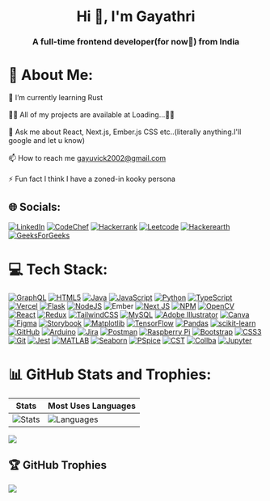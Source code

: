 
<h1 align="center">Hi 👀, I'm Gayathri</h1>
<h3 align="center">A full-time frontend developer(for now🫠) from India</h3>

# 💫 About Me:
🌱 I’m currently learning Rust<br><br>👨‍💻 All of my projects are available at Loading...😶‍🌫️<br><br>💬 Ask me about React, Next.js, Ember.js CSS etc..(literally anything.I'll google and let u know)<br><br>📫 How to reach me gayuvick2002@gmail.com<br><br>⚡ Fun fact I think I have a zoned-in kooky persona

## 🌐 Socials:
[![LinkedIn](https://img.shields.io/badge/LinkedIn-%230077B5.svg?logo=linkedin&logoColor=white)](https://linkedin.com/in/gayathiri-nakkeeran-b5ba101a5) 
[![CodeChef](https://img.shields.io/badge/CodeChef-%6763874.svg?logo=codechef&logoColor=white)](https://www.codechef.com/users/gayu10) 
[![Hackerrank](https://img.shields.io/badge/Hackerrank-%23007.svg?logo=hackerrank&logoColor=white)](https://www.hackerrank.com/profile/gayuvick2002)
[![Leetcode](https://img.shields.io/badge/Leetcode-%23E34F26.svg?logo=leetcode&logoColor=white)](https://www.hackerrank.com/profile/gayuvick2002](https://leetcode.com/u/gayuvick2002/))
[![Hackerearth](https://img.shields.io/badge/Hackerearth-%23593d88.svg?logo=hackerearth&logoColor=white)](https://www.hackerearth.com/@gayuvick2002)
[![GeeksForGeeks](https://img.shields.io/badge/GFG-%6763874.svg?logo=geeksforgeeks&logoColor=white)](https://www.geeksforgeeks.org/user/gayuvick2002/)


# 💻 Tech Stack:
[![GraphQL](https://img.shields.io/badge/-GraphQL-E10098?style=for-the-badge&logo=graphql&logoColor=white)](https://graphql.org)
[![HTML5](https://img.shields.io/badge/html5-%23E34F26.svg?style=for-the-badge&logo=html5&logoColor=white)](https://developer.mozilla.org/en-US/docs/Web/Guide/HTML/HTML5)
[![Java](https://img.shields.io/badge/java-%23ED8B00.svg?style=for-the-badge&logo=openjdk&logoColor=white)](https://www.java.com)
[![JavaScript](https://img.shields.io/badge/javascript-%23323330.svg?style=for-the-badge&logo=javascript&logoColor=%23F7DF1E)](https://developer.mozilla.org/en-US/docs/Web/JavaScript)
[![Python](https://img.shields.io/badge/python-3670A0?style=for-the-badge&logo=python&logoColor=ffdd54)](https://www.python.org)
[![TypeScript](https://img.shields.io/badge/typescript-%23007ACC.svg?style=for-the-badge&logo=typescript&logoColor=white)](https://www.typescriptlang.org)
[![Vercel](https://img.shields.io/badge/vercel-%23000000.svg?style=for-the-badge&logo=vercel&logoColor=white)](https://vercel.com)
[![Flask](https://img.shields.io/badge/flask-%23000.svg?style=for-the-badge&logo=flask&logoColor=white)](https://flask.palletsprojects.com)
[![NodeJS](https://img.shields.io/badge/node.js-6DA55F?style=for-the-badge&logo=node.js&logoColor=white)](https://nodejs.org)
![Ember](https://img.shields.io/badge/ember-1C1E24?style=for-the-badge&logo=ember.js&logoColor=#D04A37)
[![Next JS](https://img.shields.io/badge/Next-black?style=for-the-badge&logo=next.js&logoColor=white)](https://nextjs.org)
[![NPM](https://img.shields.io/badge/NPM-%23CB3837.svg?style=for-the-badge&logo=npm&logoColor=white)](https://www.npmjs.com)
[![OpenCV](https://img.shields.io/badge/opencv-%23white.svg?style=for-the-badge&logo=opencv&logoColor=white)](https://opencv.org)
[![React](https://img.shields.io/badge/react-%2320232a.svg?style=for-the-badge&logo=react&logoColor=%2361DAFB)](https://reactjs.org)
[![Redux](https://img.shields.io/badge/redux-%23593d88.svg?style=for-the-badge&logo=redux&logoColor=white)](https://redux.js.org)
[![TailwindCSS](https://img.shields.io/badge/tailwindcss-%2338B2AC.svg?style=for-the-badge&logo=tailwind-css&logoColor=white)](https://tailwindcss.com)
[![MySQL](https://img.shields.io/badge/mysql-4479A1.svg?style=for-the-badge&logo=mysql&logoColor=white)](https://www.mysql.com)
[![Adobe Illustrator](https://img.shields.io/badge/adobe%20illustrator-%23FF9A00.svg?style=for-the-badge&logo=adobe%20illustrator&logoColor=white)](https://www.adobe.com/products/illustrator.html)
[![Canva](https://img.shields.io/badge/Canva-%2300C4CC.svg?style=for-the-badge&logo=Canva&logoColor=white)](https://www.canva.com)
[![Figma](https://img.shields.io/badge/figma-%23F24E1E.svg?style=for-the-badge&logo=figma&logoColor=white)](https://www.figma.com)
[![Storybook](https://img.shields.io/badge/-Storybook-FF4785?style=for-the-badge&logo=storybook&logoColor=white)](https://storybook.js.org)
[![Matplotlib](https://img.shields.io/badge/Matplotlib-%23ffffff.svg?style=for-the-badge&logo=Matplotlib&logoColor=black)](https://matplotlib.org)
[![TensorFlow](https://img.shields.io/badge/TensorFlow-%23FF6F00.svg?style=for-the-badge&logo=TensorFlow&logoColor=white)](https://www.tensorflow.org)
[![Pandas](https://img.shields.io/badge/pandas-%23150458.svg?style=for-the-badge&logo=pandas&logoColor=white)](https://pandas.pydata.org)
[![scikit-learn](https://img.shields.io/badge/scikit--learn-%23F7931E.svg?style=for-the-badge&logo=scikit-learn&logoColor=white)](https://scikit-learn.org)
[![GitHub](https://img.shields.io/badge/github-%23121011.svg?style=for-the-badge&logo=github&logoColor=white)](https://github.com)
[![Arduino](https://img.shields.io/badge/-Arduino-00979D?style=for-the-badge&logo=Arduino&logoColor=white)](https://www.arduino.cc)
[![Jira](https://img.shields.io/badge/jira-%230A0FFF.svg?style=for-the-badge&logo=jira&logoColor=white)](https://www.atlassian.com/software/jira)
[![Postman](https://img.shields.io/badge/Postman-FF6C37?style=for-the-badge&logo=postman&logoColor=white)](https://www.postman.com)
[![Raspberry Pi](https://img.shields.io/badge/-RaspberryPi-C51A4A?style=for-the-badge&logo=Raspberry-Pi)](https://www.raspberrypi.org)
[![Bootstrap](https://img.shields.io/badge/bootstrap-%23563D7C.svg?style=for-the-badge&logo=bootstrap&logoColor=white)](https://getbootstrap.com)
[![CSS3](https://img.shields.io/badge/css3-%231572B6.svg?style=for-the-badge&logo=css3&logoColor=white)](https://developer.mozilla.org/en-US/docs/Web/CSS)
[![Git](https://img.shields.io/badge/git-%23F05033.svg?style=for-the-badge&logo=git&logoColor=white)](https://git-scm.com)
[![Jest](https://img.shields.io/badge/jest-%23C21325.svg?style=for-the-badge&logo=jest&logoColor=white)](https://jestjs.io)
[![MATLAB](https://img.shields.io/badge/MATLAB-0076A8.svg?style=for-the-badge&logo=matlab&logoColor=white)](https://www.mathworks.com/products/matlab.html)
[![Seaborn](https://img.shields.io/badge/seaborn-%23003C7E.svg?style=for-the-badge&logo=seaborn&logoColor=white)](https://seaborn.pydata.org)
[![PSpice](https://img.shields.io/badge/pspice-0076A8.svg?style=for-the-badge&logo=pspice&logoColor=white)](https://www.pspice.com/)
[![CST](https://img.shields.io/badge/cst-2311203.svg?style=for-the-badge&logo=cst&logoColor=white)](https://www.3ds.com/products/simulia/cst-studio-suite)
[![Collba](https://img.shields.io/badge/Colab-00979D.svg?style=for-the-badge&logo=googlecolab&logoColor=white)](https://colab.research.google.com/)
[![Jupyter](https://img.shields.io/badge/Jupyter-94899D.svg?style=for-the-badge&logo=jupyter&logoColor=white)](https://jupyter.org/)

# 📊 GitHub Stats and Trophies:
|  Stats | Most Uses Languages |
| --- | --- |
| ![Stats](https://github-readme-stats.vercel.app/api?username=gayuvick&theme=monokai&hide_border=false&include_all_commits=false&count_private=false)|![Languages](https://github-readme-stats.vercel.app/api/top-langs/?username=gayuvick&theme=monokai&hide_border=false&include_all_commits=false&count_private=false&layout=compact) |  
![](https://github-readme-streak-stats.herokuapp.com/?user=gayuvick&theme=monokai&hide_border=false)<br/>


## 🏆 GitHub Trophies
![](https://github-profile-trophy.vercel.app/?username=gayuvick&theme=monokai&no-frame=true&no-bg=false&margin-w=4&rank=A,B,C)
